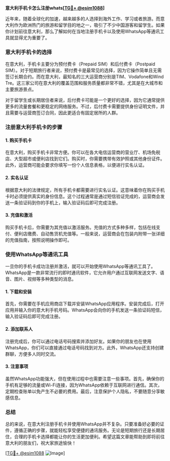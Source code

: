**意大利手机卡怎么注册whats[[TG💪+ @esim1088](https://t.me/s/esim1088)]**

近年来，随着全球化的加速，越来越多的人选择到海外工作、学习或者旅游。而意大利作为欧洲热门的旅游和留学目的地之一，吸引了不少中国游客和留学生。如果你计划前往意大利，那么了解如何在当地注册手机卡以及使用WhatsApp等通讯工具就显得尤为重要了。

### 意大利手机卡的选择

在意大利，手机卡主要分为预付费卡（Prepaid SIM）和后付费卡（Postpaid SIM）。对于短期旅行者来说，预付费卡是最常见的选择，因为它操作简单且无需签订长期合约。而在意大利，最知名的三大运营商分别是TIM、Vodafone和Wind Tre。这三家公司在意大利的覆盖范围和服务质量都非常不错，尤其是在大城市和主要旅游景点。

对于留学生或长期居住者来说，后付费卡可能是一个更好的选择，因为它通常提供更多的流量套餐和更稳定的网络服务。不过，后付费卡需要提供身份证明文件，并且需要与运营商签订合同，因此更适合有固定居所的人群。

### 注册意大利手机卡的步骤

#### 1. 购买手机卡

在意大利，购买手机卡非常方便。你可以在各大电信运营商的营业厅、机场免税店、大型超市或便利店找到它们。购买时，你需要携带有效护照或其他身份证件。此外，运营商可能会要求你填写一份个人信息表格，以便进行实名认证。

#### 2. 实名认证

根据意大利的法律规定，所有手机卡都需要进行实名认证。这意味着你在购买手机卡时必须提供真实的身份信息。这个过程通常是通过短信验证完成的，运营商会发送一条验证码到你的手机上，输入验证码后即可完成注册。

#### 3. 充值和激活

购买手机卡后，你需要为其充值以激活服务。充值的方式多种多样，包括在线支付、便利店缴费、自动售货机充值等。一般来说，运营商会在包装内附带一张详细的充值指南，按照说明操作即可。

### 使用WhatsApp等通讯工具

一旦你的手机卡成功注册并激活，就可以开始使用WhatsApp等通讯工具了。WhatsApp是一款非常流行的即时通讯软件，它允许用户通过互联网发送文字、语音、图片、视频等多种类型的消息。

#### 1. 下载和安装

首先，你需要在手机应用商店下载并安装WhatsApp应用程序。安装完成后，打开应用并输入你的意大利手机号码。WhatsApp会向你的手机发送一条验证码短信，输入验证码后即可完成注册。

#### 2. 添加联系人

注册完成后，你可以通过电话号码搜索并添加好友。如果你的朋友也在使用WhatsApp，你们可以直接通过电话号码找到对方。此外，WhatsApp还支持创建群聊，方便多人同时交流。

#### 3. 注意事项

虽然WhatsApp功能强大，但在使用过程中也需要注意一些事项。首先，确保你的手机有足够的流量或Wi-Fi连接，因为WhatsApp依赖于互联网进行通信。其次，定期检查账单以免产生不必要的费用。最后，注意保护个人隐私，不要随意分享敏感信息。

### 总结

总的来说，在意大利注册手机卡并使用WhatsApp并不复杂。只要准备好必要的证件，遵循正确的步骤，就能轻松享受便捷的通讯服务。无论是短期旅行还是长期居住，合理的手机卡选择都能让你的生活更加便利。希望这篇文章能帮助到即将前往意大利的朋友们，祝大家旅途愉快！

[[TG💪+ @esim1088](https://t.me/s/esim1088) ![Image](https://i.postimg.cc/4NQfJmqS/Snipaste-2025-05-13-00-14-12.png)]